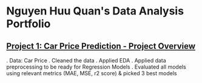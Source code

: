 # Nguyen Huu Quan's Data Analysis Portfolio

## [Project 1: Car Price Prediction - Project Overview](https://github.com/NguyenQuan26894/Data-Analysis-Portfolio/tree/Car-Price-Prediction)
  . Data: Car Price  . Cleaned the data  . Applied EDA  . Applied data preprocessing to be ready for Regression Models  . Evaluated all models using relevant metrics  (MAE, MSE, r2 score) & picked 3 best models

